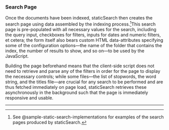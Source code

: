 ### Search Page

Once the documents have been indexed, staticSearch then creates the search page using data assembled by the indexing process.[^02_4_1]This search page is  pre-populated with all necessary values for the search, including the query input, checkboxes for filters, inputs for dates and numeric filters, et cetera; the form itself also bears custom HTML data-attributes specifying some of the configuration options—the name of the folder that contains the index, the number of results to show, and so on—to be used by the JavaScript.

Building the page beforehand means that the client-side script does not need to retrieve and parse any of the filters in order for the page to display the necessary controls; while some files—the list of stopwords, the word string, and the titles file—are crucial for any search to be performed and are thus fetched immediately on page load, staticSearch retrieves these asynchronously in the background such that the page is immediately responsive and usable. 

---

[^02_4_1]: See @sample-static-search-implementations for examples of the search pages produced by staticSearch.
